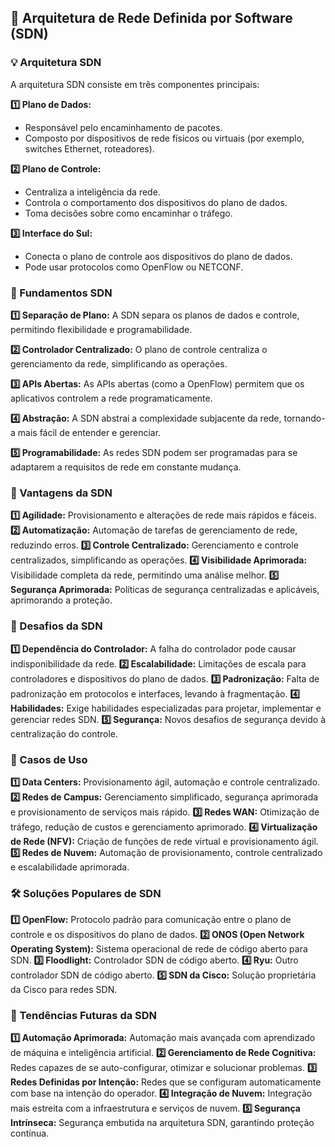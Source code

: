 ## 🚀 Arquitetura de Rede Definida por Software (SDN) 

### 💡 Arquitetura SDN 

A arquitetura SDN consiste em três componentes principais: 

**1️⃣ Plano de Dados:** 
- Responsável pelo encaminhamento de pacotes. 
- Composto por dispositivos de rede físicos ou virtuais (por exemplo, switches Ethernet, roteadores). 

**2️⃣ Plano de Controle:** 
- Centraliza a inteligência da rede. 
- Controla o comportamento dos dispositivos do plano de dados. 
- Toma decisões sobre como encaminhar o tráfego. 

**3️⃣ Interface do Sul:** 
- Conecta o plano de controle aos dispositivos do plano de dados. 
- Pode usar protocolos como OpenFlow ou NETCONF. 

### 👀 Fundamentos SDN 

**1️⃣ Separação de Plano:** A SDN separa os planos de dados e controle, permitindo flexibilidade e programabilidade. 

**2️⃣ Controlador Centralizado:** O plano de controle centraliza o gerenciamento da rede, simplificando as operações. 

**3️⃣ APIs Abertas:** As APIs abertas (como a OpenFlow) permitem que os aplicativos controlem a rede programaticamente. 

**4️⃣ Abstração:** A SDN abstrai a complexidade subjacente da rede, tornando-a mais fácil de entender e gerenciar. 

**5️⃣ Programabilidade:** As redes SDN podem ser programadas para se adaptarem a requisitos de rede em constante mudança. 

### 🧱 Vantagens da SDN 

**1️⃣ Agilidade:** Provisionamento e alterações de rede mais rápidos e fáceis. 
**2️⃣ Automatização:** Automação de tarefas de gerenciamento de rede, reduzindo erros. 
**3️⃣ Controle Centralizado:** Gerenciamento e controle centralizados, simplificando as operações. 
**4️⃣ Visibilidade Aprimorada:** Visibilidade completa da rede, permitindo uma análise melhor. 
**5️⃣ Segurança Aprimorada:** Políticas de segurança centralizadas e aplicáveis, aprimorando a proteção. 

### 🚧 Desafios da SDN 

**1️⃣ Dependência do Controlador:** A falha do controlador pode causar indisponibilidade da rede. 
**2️⃣ Escalabilidade:** Limitações de escala para controladores e dispositivos do plano de dados. 
**3️⃣ Padronização:** Falta de padronização em protocolos e interfaces, levando à fragmentação. 
**4️⃣ Habilidades:** Exige habilidades especializadas para projetar, implementar e gerenciar redes SDN. 
**5️⃣ Segurança:** Novos desafios de segurança devido à centralização do controle. 

### 📖 Casos de Uso 

**1️⃣ Data Centers:** Provisionamento ágil, automação e controle centralizado. 
**2️⃣ Redes de Campus:** Gerenciamento simplificado, segurança aprimorada e provisionamento de serviços mais rápido. 
**3️⃣ Redes WAN:** Otimização de tráfego, redução de custos e gerenciamento aprimorado. 
**4️⃣ Virtualização de Rede (NFV):** Criação de funções de rede virtual e provisionamento ágil. 
**5️⃣ Redes de Nuvem:** Automação de provisionamento, controle centralizado e escalabilidade aprimorada. 

### 🛠️ Soluções Populares de SDN 

**1️⃣ OpenFlow:** Protocolo padrão para comunicação entre o plano de controle e os dispositivos do plano de dados. 
**2️⃣ ONOS (Open Network Operating System):** Sistema operacional de rede de código aberto para SDN. 
**3️⃣ Floodlight:** Controlador SDN de código aberto. 
**4️⃣ Ryu:** Outro controlador SDN de código aberto. 
**5️⃣ SDN da Cisco:** Solução proprietária da Cisco para redes SDN. 

### 🔮 Tendências Futuras da SDN 

**1️⃣ Automação Aprimorada:** Automação mais avançada com aprendizado de máquina e inteligência artificial. 
**2️⃣ Gerenciamento de Rede Cognitiva:** Redes capazes de se auto-configurar, otimizar e solucionar problemas. 
**3️⃣ Redes Definidas por Intenção:** Redes que se configuram automaticamente com base na intenção do operador. 
**4️⃣ Integração de Nuvem:** Integração mais estreita com a infraestrutura e serviços de nuvem. 
**5️⃣ Segurança Intrínseca:** Segurança embutida na arquitetura SDN, garantindo proteção contínua.